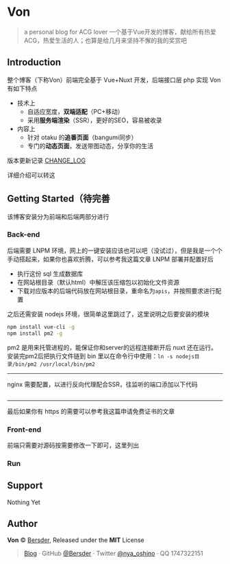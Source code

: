 # Von
> a personal blog for ACG lover
一个基于Vue开发的博客，献给所有热爱ACG，热爱生活的人；也算是给几月来坚持不懈的我的奖赏吧

## Introduction
整个博客（下称Von）前端完全基于 Vue+Nuxt 开发，后端接口层 php 实现
Von 有如下特点
- 技术上
  - 自适应宽度，**双端适配**（PC+移动）
  - 采用**服务端渲染**（SSR），更好的SEO，容易被收录
- 内容上
  - 针对 otaku 的**追番页面**（bangumi同步）
  - 专门的**动态页面**，发送带图动态，分享你的生活
  
版本更新记录 [CHANGE_LOG](./CHANGE_LOG.md)

详细介绍可以转这
## Getting Started（待完善
该博客安装分为前端和后端两部分进行
### Back-end
后端需要 LNPM 环境，网上的一键安装应该也可以吧（没试过），但是我是一个个手动搭起来，如果你也喜欢折腾，可以参考我这篇文章
LNPM 部署并配置好后
- 执行这份 sql 生成数据库
- 在网站根目录（默认html）中解压该压缩包以初始化文件资源
- 下载对应版本的后端代码放在网站根目录，重命名为`apis`，并按照要求进行配置

之后还需安装 nodejs 环境，很简单这里跳过了，这里说明之后要安装的模块
```bash
npm install vue-cli -g
npm install pm2 -g
```
pm2 是用来托管进程的，能保证你和server的远程连接断开后 nuxt 还在运行。安装完pm2后把执行文件链到 bin 里以在命令行中使用：`ln -s nodejs目录/bin/pm2 /usr/local/bin/pm2` 
___
nginx 需要配置，以进行反向代理配合SSR，往监听的端口添加以下代码
```nginx

```
___
最后如果你有 https 的需要可以参考我这篇申请免费证书的文章
### Front-end
前端只需要对源码按需要修改一下即可，这里列出
### Run

## Support
Nothing Yet
## Author
**Von** © [Bersder](https://github.com/Bersder), Released under the **MIT** License
>[Blog](https://oshinonya.com) · GitHub [@Bersder](https://github.com/Bersder) · Twitter [@nya_oshino](https://twitter.com/nya_oshino) · QQ 1747322151
